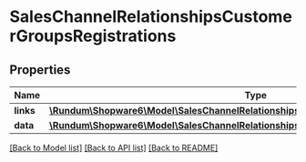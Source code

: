# SalesChannelRelationshipsCustomerGroupsRegistrations

## Properties
Name | Type | Description | Notes
------------ | ------------- | ------------- | -------------
**links** | [**\Rundum\Shopware6\Model\SalesChannelRelationshipsCustomerGroupsRegistrationsLinks**](SalesChannelRelationshipsCustomerGroupsRegistrationsLinks.md) |  | [optional] 
**data** | [**\Rundum\Shopware6\Model\SalesChannelRelationshipsCustomerGroupsRegistrationsData[]**](SalesChannelRelationshipsCustomerGroupsRegistrationsData.md) |  | [optional] 

[[Back to Model list]](../../README.md#documentation-for-models) [[Back to API list]](../../README.md#documentation-for-api-endpoints) [[Back to README]](../../README.md)

